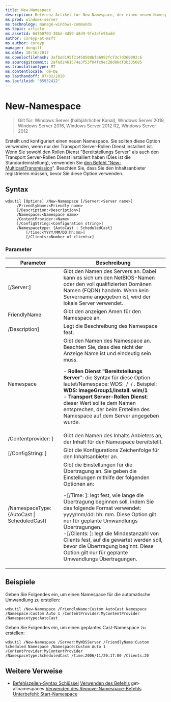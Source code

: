 ```yaml
---
title: New-Namespace
description: Referenz Artikel für New-Namespace, der einen neuen Namespace erstellt und konfiguriert.
ms.prod: windows-server
ms.technology: manage-windows-commands
ms.topic: article
ms.assetid: 6df60703-30bd-4d59-a8d9-9fe3efe96add
author: coreyp-at-msft
ms.author: coreyp
manager: dongill
ms.date: 10/16/2017
ms.openlocfilehash: 3afbdd195f21450508bfa6992fc73c7d360092c6
ms.sourcegitcommit: 2afed2461574a3f53f84fc9ec28d86df3b335685
ms.translationtype: MT
ms.contentlocale: de-DE
ms.lasthandoff: 07/02/2020
ms.locfileid: "85932412"
---
```

# <a name="new-namespace"></a>New-Namespace

> Gilt für: Windows Server (halbjährlicher Kanal), Windows Server 2019, Windows Server 2016, Windows Server 2012 R2, Windows Server 2012

Erstellt und konfiguriert einen neuen Namespace. Sie sollten diese Option verwenden, wenn nur der Transport Server-Rollen Dienst installiert ist. Wenn Sie sowohl den Rollen Dienst "Bereitstellungs Server" als auch den Transport Server-Rollen Dienst installiert haben (Dies ist die Standardeinstellung), verwenden Sie [den Befehl "New-MulticastTransmission](using-the-new-multicasttransmission-command.md)". Beachten Sie, dass Sie den Inhaltsanbieter registrieren müssen, bevor Sie diese Option verwenden.
## <a name="syntax"></a>Syntax
```
wdsutil [Options] /New-Namespace [/Server:<Server name>]
     /FriendlyName:<Friendly name>
     [/Description:<Description>]
     /Namespace:<Namespace name>
     /ContentProvider:<Name>
     [/ConfigString:<Configuration string>]
     /Namespacetype: {AutoCast | ScheduledCast}
         [/time:<YYYY/MM/DD:hh:mm>]
         [/Clients:<Number of clients>]
```
### <a name="parameters"></a>Parameter
|Parameter|Beschreibung|
|-------|--------|
|[/Server:<Server name>]|Gibt den Namen des Servers an. Dabei kann es sich um den NetBIOS-Namen oder den voll qualifizierten Domänen Namen (FQDN) handeln. Wenn kein Servername angegeben ist, wird der lokale Server verwendet.|
|FriendlyName<Friendly name>|Gibt den anzeigen Amen für den Namespace an.|
|/Description<Description>]|Legt die Beschreibung des Namespace fest.|
|Namespace<Namespace name>|Gibt den Namen des Namespace an. Beachten Sie, dass dies nicht der Anzeige Name ist und eindeutig sein muss.<p>-   **Rollen Dienst "Bereitstellungs Server**": die Syntax für diese Option lautet/Namespace: WDS: <Image group> / <Image name> / <Index> . Beispiel: **WDS: ImageGroup1/install. wim/1**<br />-   **Transport Server-Rollen Dienst**: dieser Wert sollte dem Namen entsprechen, der beim Erstellen des Namespace auf dem Server angegeben wurde.|
|/Contentprovider: <Name> ]|Gibt den Namen des Inhalts Anbieters an, der Inhalt für den Namespace bereitstellt.|
|[/ConfigString: <Configuration string> ]|Gibt die Konfigurations Zeichenfolge für den Inhaltsanbieter an.|
|/NamespaceType: {AutoCast &#124; ScheduledCast}|Gibt die Einstellungen für die Übertragung an. Sie geben die Einstellungen mithilfe der folgenden Optionen an:<p>-[/Time: <time> ]: legt fest, wie lange die Übertragung beginnen soll, indem Sie das folgende Format verwendet: yyyy/mm/dd: hh: mm. Diese Option gilt nur für geplante Umwandlungs Übertragungen.<br />-[/Clients: <Number of clients> ]: legt die Mindestanzahl von Clients fest, auf die gewartet werden soll, bevor die Übertragung beginnt. Diese Option gilt nur für geplante Umwandlungs Übertragungen.|
## <a name="examples"></a>Beispiele
Geben Sie Folgendes ein, um einen Namespace für die automatische Umwandlung zu erstellen:
```
wdsutil /New-Namespace /FriendlyName:Custom AutoCast Namespace /Namespace:Custom Auto 1 /ContentProvider:MyContentProvider /Namespacetype:AutoCast
```
Geben Sie Folgendes ein, um einen geplantes Cast-Namespace zu erstellen:
```
wdsutil /New-Namespace /Server:MyWDSServer /FriendlyName:Custom Scheduled Namespace /Namespace:Custom Auto 1 /ContentProvider:MyContentProvider
/Namespacetype:ScheduledCast /time:2006/11/20:17:00 /Clients:20
```
## <a name="additional-references"></a>Weitere Verweise
- [Befehlszeilen-Syntax Schlüssel](command-line-syntax-key.md) 
 [Verwenden des Befehls](using-the-get-allnamespaces-command.md) 
 get-allnamespaces [Verwenden des Remove-Namespace-Befehls](using-the-remove-namespace-command.md) 
 [Unterbefehl: Start-Namespace](subcommand-start-namespace.md)
